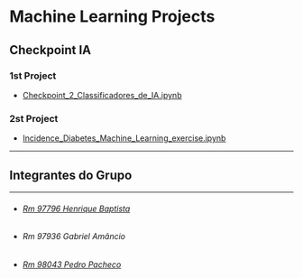 # Machine Learning Projects 
## Checkpoint IA
### 1st Project
- [Checkpoint_2_Classificadores_de_IA.ipynb](https://github.com/henriquebap/Machine_Learning_HB/blob/main/Checkpoint_2_Classificadores_de_IA.ipynb)
### 2st Project
- [Incidence_Diabetes_Machine_Learning_exercise.ipynb](https://github.com/henriquebap/Machine_Learning_HB/blob/main/Incidence_Diabetes_Machine_Learning_exercise.ipynb)
----
## Integrantes do Grupo
---
- ###### [Rm 97796 Henrique Baptista](https://github.com/henriquebap)
- ###### Rm 97936 Gabriel Amâncio
- ###### [Rm 98043 Pedro Pacheco](https://github.com/pedrocpacheco)

